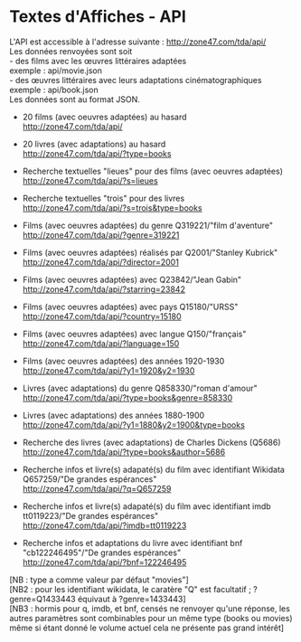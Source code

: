Textes d'Affiches - API
======
L'API est accessible à l'adresse suivante : http://zone47.com/tda/api/  
Les données renvoyées sont soit   
    - des films avec les œuvres littéraires adaptées  
    exemple : api/movie.json  
    - des œuvres littéraires avec leurs adaptations cinématographiques   
    exemple : api/book.json  
Les données sont au format JSON.  
  
* 20 films (avec oeuvres adaptées) au hasard  
http://zone47.com/tda/api/  
* 20 livres (avec adaptations) au hasard  
http://zone47.com/tda/api/?type=books  
  
* Recherche textuelles "lieues" pour des films (avec oeuvres adaptées)  
http://zone47.com/tda/api/?s=lieues  
* Recherche textuelles "trois" pour des livres  
http://zone47.com/tda/api/?s=trois&type=books  
  
* Films (avec oeuvres adaptées) du genre Q319221/"film d'aventure"  
http://zone47.com/tda/api/?genre=319221  
* Films (avec oeuvres adaptées) réalisés par Q2001/"Stanley Kubrick"  
http://zone47.com/tda/api/?director=2001  
* Films (avec oeuvres adaptées) avec Q23842/"Jean Gabin"  
http://zone47.com/tda/api/?starring=23842  
* Films (avec oeuvres adaptées) avec pays Q15180/"URSS"  
http://zone47.com/tda/api/?country=15180  
* Films (avec oeuvres adaptées) avec langue Q150/"français"  
http://zone47.com/tda/api/?language=150  
* Films (avec oeuvres adaptées) des années 1920-1930  
http://zone47.com/tda/api/?y1=1920&y2=1930  
  
* Livres (avec adaptations) du genre Q858330/"roman d'amour"  
http://zone47.com/tda/api/?type=books&genre=858330  
* Livres (avec adaptations) des années 1880-1900  
http://zone47.com/tda/api/?y1=1880&y2=1900&type=books  
* Recherche des livres (avec adaptations) de Charles Dickens (Q5686)  
http://zone47.com/tda/api/?type=books&author=5686  
  
* Recherche infos et livre(s) adapaté(s) du film avec identifiant Wikidata Q657259/"De grandes espérances"  
http://zone47.com/tda/api/?q=Q657259  
* Recherche infos et livre(s) adapaté(s) du film avec identifiant imdb tt0119223/"De grandes espérances"  
http://zone47.com/tda/api/?imdb=tt0119223  
* Recherche infos et adaptations du livre avec identifiant bnf "cb122246495"/"De grandes espérances"  
http://zone47.com/tda/api/?bnf=122246495

[NB : type a comme valeur par défaut "movies"]  
[NB2 : pour les identifiant wikidata,  le caratère "Q" est facultatif ; ?genre=Q1433443 équivaut à ?genre=1433443]  
[NB3 : hormis pour q, imdb, et bnf, censés ne renvoyer qu'une réponse, les autres paramètres sont combinables pour un même type (books ou movies) même si étant donné le volume actuel cela ne présente pas grand intérêt]  
